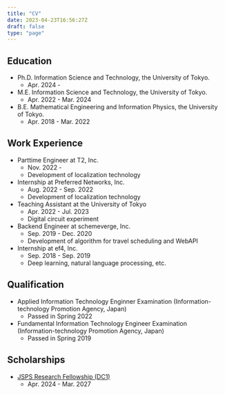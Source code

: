 ```yaml
---
title: "CV"
date: 2023-04-23T16:56:27Z
draft: false
type: "page"
---
```


## Education
- Ph.D. Information Science and Technology, the University of Tokyo.
  - Apr. 2024 - 
- M.E. Information Science and Technology, the University of Tokyo.
  - Apr. 2022 - Mar. 2024
- B.E. Mathematical Engineering and Information Physics, the University of Tokyo.
  - Apr. 2018 - Mar. 2022

## Work Experience
- Parttime Engineer at T2, Inc.
  - Nov. 2022 - 
  - Development of localization technology
- Internship at Preferred Networks, Inc.
  - Aug. 2022 - Sep. 2022
  - Development of localization technology
- Teaching Assistant at the University of Tokyo
  - Apr. 2022 - Jul. 2023
  - Digital circuit experiment
- Backend Engineer at schemeverge, Inc.
  - Sep. 2019 - Dec. 2020
  - Development of algorithm for travel scheduling and WebAPI
- Internship at ef4, Inc.
  - Sep. 2018 - Sep. 2019
  - Deep learning, natural language processing, etc.

## Qualification
- Applied Information Technology Enginner Examination (Information-technology Promotion Agency, Japan)
  - Passed in Spring 2022
- Fundamental Information Technology Engineer Examination (Information-technology Promotion Agency, Japan)
  - Passed in Spring 2019

## Scholarships
- [JSPS Research Fellowship (DC1)](https://kaken.nii.ac.jp/ja/grant/KAKENHI-PROJECT-24KJ0848/)
  -  Apr. 2024 - Mar. 2027